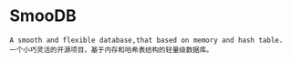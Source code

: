 # SmooDB
    A smooth and flexible database,that based on memory and hash table.
    一个小巧灵活的开源项目，基于内存和哈希表结构的轻量级数据库。
